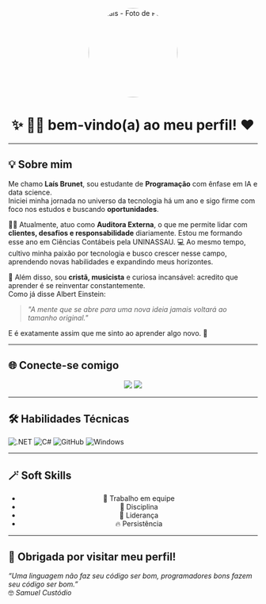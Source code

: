 <!-- 👩 Foto de Perfil -->
<p align="center">
  <img src="https://github-production-user-asset-6210df.s3.amazonaws.com/101675692/484350249-8a383850-2387-419a-bdd1-14dd863bc741.png?X-Amz-Algorithm=AWS4-HMAC-SHA256&X-Amz-Credential=AKIAVCODYLSA53PQK4ZA%2F20250902%2Fus-east-1%2Fs3%2Faws4_request&X-Amz-Date=20250902T001744Z&X-Amz-Expires=300&X-Amz-Signature=5bb59c882ce3c5f80e16924ec3dc735fc0c602f6d9db005811e6456f88c956bd&X-Amz-SignedHeaders=host" width="180" style="border-radius:50%;" alt="Laís - Foto de Perfil"/>
</p>

<h1 align="center">✨ &#128105;&#8205;&#128187 bem-vindo(a) ao meu perfil! &#x2764  </h1>

---

## 💡 Sobre mim  

Me chamo **Laís Brunet**, sou estudante de **Programação** com ênfase em IA e data science.  
Iniciei minha jornada no universo da tecnologia há um ano e sigo firme com foco nos estudos e buscando **oportunidades**.  

👩‍💼 Atualmente, atuo como **Auditora Externa**, o que me permite lidar com **clientes, desafios e responsabilidade** diariamente. Estou me formando esse ano em Ciências Contábeis pela UNINASSAU.
💻 Ao mesmo tempo, cultivo minha paixão por tecnologia e busco crescer nesse campo, aprendendo novas habilidades e expandindo meus horizontes.  

🎵 Além disso, sou **cristã, musicista** e curiosa incansável: acredito que aprender é se reinventar constantemente.  
Como já disse Albert Einstein:  
> *"A mente que se abre para uma nova ideia jamais voltará ao tamanho original."*  

E é exatamente assim que me sinto ao aprender algo novo. 🌱  

---

## 🌐 Conecte-se comigo  

<div align="center"> 
  <a href="https://www.linkedin.com/in/la%C3%ADs-brunet-323a46233?utm_source=share&utm_campaign=share_via&utm_content=profile&utm_medium=android_app" target="_blank"><img src="https://img.shields.io/badge/-LinkedIn-F5E6E8?style=for-the-badge&logo=linkedin&logoColor=E75480"></a>
  <a href="https://github.com/Laisbrunet" target="_blank"><img src="https://img.shields.io/badge/-GitHub-F5E6E8?style=for-the-badge&logo=github&logoColor=E75480"></a>
</div>

---

## 🛠️ Habilidades Técnicas  

![.NET](https://img.shields.io/badge/.NET-F5E6E8?style=for-the-badge&logo=.net&logoColor=E75480)
![C#](https://img.shields.io/badge/C%23-F5E6E8?style=for-the-badge&logo=csharp&logoColor=E75480)
![GitHub](https://img.shields.io/badge/GitHub-F5E6E8?style=for-the-badge&logo=github&logoColor=E75480)
![Windows](https://img.shields.io/badge/Windows-F5E6E8?style=for-the-badge&logo=windows&logoColor=E75480)



---

## 🪄 Soft Skills  

<div align="center">

- 💞 Trabalho em equipe  
- 🎯 Disciplina  
- 🌟 Liderança  
- 🔥 Persistência  

</div>

---

## 💌 Obrigada por visitar meu perfil!  

*“Uma linguagem não faz seu código ser bom, programadores bons fazem seu código ser bom.”*  
&#129299; *Samuel Custódio*